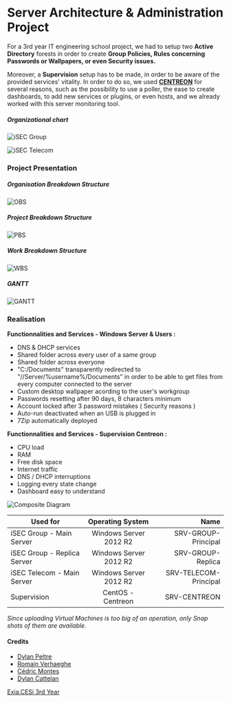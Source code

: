 # Server Architecture & Administration Project

For a 3rd year IT engineering school project, we had to setup two **Active Directory** forests in order to create **Group Policies, Rules concerning Passwords or Wallpapers, or even Security issues.** 

Moreover, a **Supervision** setup has to be made, in order to be aware of the provided services' vitality. In order to do so, we used **[CENTREON](centreon.com)** for several reasons, such as the possibility to use a poller, the ease to create dashboards, to add new services or plugins, or even hosts, and we already worked with this server monitoring tool.

##### Organizational chart

![iSEC Group](https://i.imgur.com/Hx6GJ74.png "iSEC Group")

![iSEC Telecom](https://i.imgur.com/omxVeJt.png "iSEC Telecom")

### Project Presentation

##### Organisation Breakdown Structure

![OBS](https://i.imgur.com/MkRp0CB.png "OBS")

##### Project Breakdown Structure

![PBS](https://i.imgur.com/quJuOIK.png "PBS")

##### Work Breakdown Structure

![WBS](https://i.imgur.com/YsVTVaw.jpg "WBS")

##### GANTT

![GANTT](https://i.imgur.com/G7cm1KC.png "GANTT")

### Realisation

**Functionnalities and Services - Windows Server & Users :**

* DNS & DHCP services
* Shared folder across every user of a same group
* Shared folder across everyone
* "C:/Documents" transparently redirected to "//Server/%username%/Documents" in order to be able to get files from every computer connected to the server
* Custom desktop wallpaper acording to the user's workgroup
* Passwords resetting after 90 days, 8 characters minimum
* Account locked after 3 password mistakes ( Security reasons )
* Auto-run deactivated when an USB is plugged in
* 7Zip automatically deployed

**Functionnalities and Services - Supervision Centreon :**

* CPU load
* RAM
* Free disk space
* Internet traffic
* DNS / DHCP interruptions
* Logging every state change
* Dashboard easy to understand

![Composite Diagram](https://i.imgur.com/vUrQtuI.jpg "Composite Diagram")


| Used for        | Operating System           | Name  |
| ------------- |:-------------:| -----:|
| iSEC Group - Main Server     | Windows Server 2012 R2 | SRV-GROUP-Principal |
| iSEC Group - Replica Server      | Windows Server 2012 R2      |   SRV-GROUP-Replica |
| iSEC Telecom - Main Server | Windows Server 2012 R2      |    SRV-TELECOM-Principal |
| Supervision | CentOS - Centreon      |    SRV-CENTREON |

*Since uploading Virtual Machines is too big of an operation, only Snap
shots of them are available.*


#### Credits

- [Dylan Peltre](https://github.com/D-Peltre)
- [Romain Verhaeghe](https://github.com/romainver)
- [Cédric Montes](https://github.com/Cedric-M)
- [Dylan Cattelan](https://github.com/DylanCa)

[Exia.CESi 3rd Year](https://exia.cesi.fr/)
